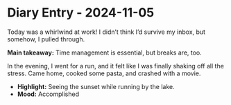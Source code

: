 # Diary Entry - 2024-11-05

Today was a whirlwind at work! I didn’t think I’d survive my inbox, but somehow, I pulled through.

**Main takeaway:** Time management is essential, but breaks are, too. 

In the evening, I went for a run, and it felt like I was finally shaking off all the stress. Came home, cooked some pasta, and crashed with a movie.

- **Highlight:** Seeing the sunset while running by the lake.
- **Mood:** Accomplished
